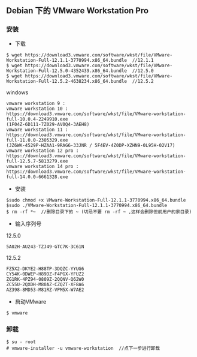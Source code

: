## Debian 下的 VMware Workstation Pro

### 安装

+ 下载

```
$ wget https://download3.vmware.com/software/wkst/file/VMware-Workstation-Full-12.1.1-3770994.x86_64.bundle  //12.1.1
$ wget https://download3.vmware.com/software/wkst/file/VMware-Workstation-Full-12.5.0-4352439.x86_64.bundle  //12.5.0
$ wget https://download3.vmware.com/software/wkst/file/VMware-Workstation-Full-12.5.2-4638234.x86_64.bundle  //12.5.2
```
windows 

```
vmware workstation 9 : 
vmware workstation 10 : https://download3.vmware.com/software/wkst/file/VMware-workstation-full-10.0.4-2249910.exe
(1F04Z-6D111-7Z029-AV0Q4-3AEH8)
vmware workstation 11 : https://download3.vmware.com/software/wkst/file/VMware-workstation-full-11.0.0-2305329.exe
(JZ6WK-4529P-HZAA1-9RAG6-33JNR / 5F4EV-4Z0DP-XZHN9-0L95H-02V17) 
vmware workstation 12 pro : https://download3.vmware.com/software/wkst/file/VMware-workstation-full-12.5.7-5813279.exe
vmware workstation 14 pro : https://download3.vmware.com/software/wkst/file/VMware-workstation-full-14.0.0-6661328.exe
```
+ 安装

```
$sudo chmod +x VMware-Workstation-Full-12.1.1-3770994.x86_64.bundle
$sudo ./VMware-Workstation-Full-12.1.1-3770994.x86_64.bundle
$ rm -rf *~  //删除目录下的 ~ (切忌不要 rm -rf ~ ,这样会删除但前用户的家目录)
```
+ 输入序列号

12.5.0

```
5A02H-AU243-TZJ49-GTC7K-3C61N
```

12.5.2 

```
FZ5X2-DKYE2-H88TP-3DQZC-YYUG6
CY54K-0DWEP-H89DZ-F4PGX-YFUZ2
ZG1RK-4PZ94-0809Z-2QQNV-Q62W0
ZC55U-2QXDH-M80AZ-CZQZT-XF8A6
AZ398-8MD53-M81RZ-VPM5X-W7AE2
```

+ 启动VMware

```$ vmware```

### 卸载

```
$ su - root
# vmware-installer -u vmware-workstation  //点下一步进行卸载
```
